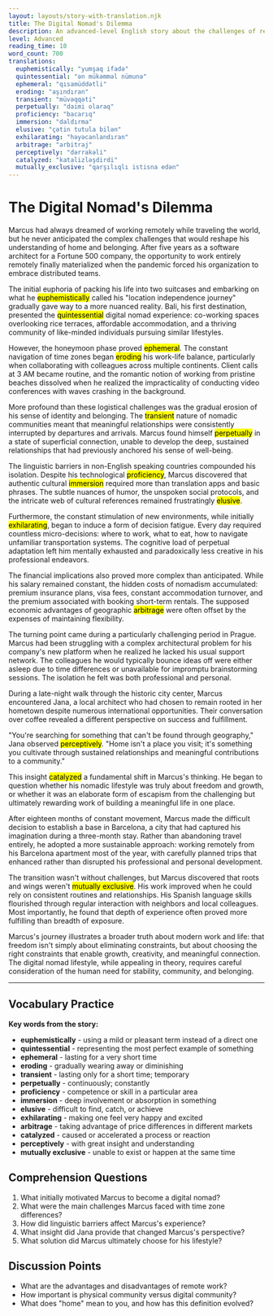 ```yaml
---
layout: layouts/story-with-translation.njk
title: The Digital Nomad's Dilemma
description: An advanced-level English story about the challenges of remote work and finding belonging while traveling.
level: Advanced
reading_time: 10
word_count: 700
translations:
  euphemistically: "yumşaq ifadə"
  quintessential: "ən mükəmməl nümunə"
  ephemeral: "qısamüddətli"
  eroding: "aşındıran"
  transient: "müvəqqəti"
  perpetually: "daimi olaraq"
  proficiency: "bacarıq"
  immersion: "daldırma"
  elusive: "çətin tutula bilən"
  exhilarating: "həyəcanlandıran"
  arbitrage: "arbitraj"
  perceptively: "dərrakəli"
  catalyzed: "katalizləşdirdi"
  mutually_exclusive: "qarşılıqlı istisna edən"
---
```


# The Digital Nomad's Dilemma

Marcus had always dreamed of working remotely while traveling the world, but he never anticipated the complex challenges that would reshape his understanding of home and belonging. After five years as a software architect for a Fortune 500 company, the opportunity to work entirely remotely finally materialized when the pandemic forced his organization to embrace distributed teams.

The initial euphoria of packing his life into two suitcases and embarking on what he <mark data-translation="euphemistically">euphemistically</mark> called his "location independence journey" gradually gave way to a more nuanced reality. Bali, his first destination, presented the <mark data-translation="quintessential">quintessential</mark> digital nomad experience: co-working spaces overlooking rice terraces, affordable accommodation, and a thriving community of like-minded individuals pursuing similar lifestyles.

However, the honeymoon phase proved <mark data-translation="ephemeral">ephemeral</mark>. The constant navigation of time zones began <mark data-translation="eroding">eroding</mark> his work-life balance, particularly when collaborating with colleagues across multiple continents. Client calls at 3 AM became routine, and the romantic notion of working from pristine beaches dissolved when he realized the impracticality of conducting video conferences with waves crashing in the background.

More profound than these logistical challenges was the gradual erosion of his sense of identity and belonging. The <mark data-translation="transient">transient</mark> nature of nomadic communities meant that meaningful relationships were consistently interrupted by departures and arrivals. Marcus found himself <mark data-translation="perpetually">perpetually</mark> in a state of superficial connection, unable to develop the deep, sustained relationships that had previously anchored his sense of well-being.

The linguistic barriers in non-English speaking countries compounded his isolation. Despite his technological <mark data-translation="proficiency">proficiency</mark>, Marcus discovered that authentic cultural <mark data-translation="immersion">immersion</mark> required more than translation apps and basic phrases. The subtle nuances of humor, the unspoken social protocols, and the intricate web of cultural references remained frustratingly <mark data-translation="elusive">elusive</mark>.

Furthermore, the constant stimulation of new environments, while initially <mark data-translation="exhilarating">exhilarating</mark>, began to induce a form of decision fatigue. Every day required countless micro-decisions: where to work, what to eat, how to navigate unfamiliar transportation systems. The cognitive load of perpetual adaptation left him mentally exhausted and paradoxically less creative in his professional endeavors.

The financial implications also proved more complex than anticipated. While his salary remained constant, the hidden costs of nomadism accumulated: premium insurance plans, visa fees, constant accommodation turnover, and the premium associated with booking short-term rentals. The supposed economic advantages of geographic <mark data-translation="arbitrage">arbitrage</mark> were often offset by the expenses of maintaining flexibility.

The turning point came during a particularly challenging period in Prague. Marcus had been struggling with a complex architectural problem for his company's new platform when he realized he lacked his usual support network. The colleagues he would typically bounce ideas off were either asleep due to time differences or unavailable for impromptu brainstorming sessions. The isolation he felt was both professional and personal.

During a late-night walk through the historic city center, Marcus encountered Jana, a local architect who had chosen to remain rooted in her hometown despite numerous international opportunities. Their conversation over coffee revealed a different perspective on success and fulfillment.

"You're searching for something that can't be found through geography," Jana observed <mark data-translation="perceptively">perceptively</mark>. "Home isn't a place you visit; it's something you cultivate through sustained relationships and meaningful contributions to a community."

This insight <mark data-translation="catalyzed">catalyzed</mark> a fundamental shift in Marcus's thinking. He began to question whether his nomadic lifestyle was truly about freedom and growth, or whether it was an elaborate form of escapism from the challenging but ultimately rewarding work of building a meaningful life in one place.

After eighteen months of constant movement, Marcus made the difficult decision to establish a base in Barcelona, a city that had captured his imagination during a three-month stay. Rather than abandoning travel entirely, he adopted a more sustainable approach: working remotely from his Barcelona apartment most of the year, with carefully planned trips that enhanced rather than disrupted his professional and personal development.

The transition wasn't without challenges, but Marcus discovered that roots and wings weren't <mark data-translation="mutually_exclusive">mutually exclusive</mark>. His work improved when he could rely on consistent routines and relationships. His Spanish language skills flourished through regular interaction with neighbors and local colleagues. Most importantly, he found that depth of experience often proved more fulfilling than breadth of exposure.

Marcus's journey illustrates a broader truth about modern work and life: that freedom isn't simply about eliminating constraints, but about choosing the right constraints that enable growth, creativity, and meaningful connection. The digital nomad lifestyle, while appealing in theory, requires careful consideration of the human need for stability, community, and belonging.

---

## Vocabulary Practice

**Key words from the story:**
- **euphemistically** - using a mild or pleasant term instead of a direct one
- **quintessential** - representing the most perfect example of something
- **ephemeral** - lasting for a very short time
- **eroding** - gradually wearing away or diminishing
- **transient** - lasting only for a short time; temporary
- **perpetually** - continuously; constantly
- **proficiency** - competence or skill in a particular area
- **immersion** - deep involvement or absorption in something
- **elusive** - difficult to find, catch, or achieve
- **exhilarating** - making one feel very happy and excited
- **arbitrage** - taking advantage of price differences in different markets
- **catalyzed** - caused or accelerated a process or reaction
- **perceptively** - with great insight and understanding
- **mutually exclusive** - unable to exist or happen at the same time

## Comprehension Questions

1. What initially motivated Marcus to become a digital nomad?
2. What were the main challenges Marcus faced with time zone differences?
3. How did linguistic barriers affect Marcus's experience?
4. What insight did Jana provide that changed Marcus's perspective?
5. What solution did Marcus ultimately choose for his lifestyle?

## Discussion Points

- What are the advantages and disadvantages of remote work?
- How important is physical community versus digital community?
- What does "home" mean to you, and how has this definition evolved?